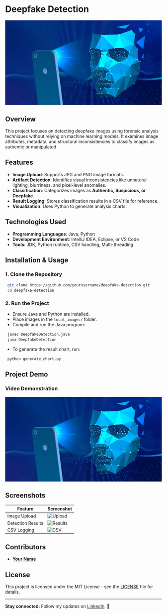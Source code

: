 # **Deepfake Detection**

![Deepfake Detection](Deepfake.jpg)

## **Overview**
This project focuses on detecting deepfake images using forensic analysis techniques without relying on machine learning models. It examines image attributes, metadata, and structural inconsistencies to classify images as authentic or manipulated.

## **Features**
- **Image Upload**: Supports JPG and PNG image formats.
- **Artifact Detection**: Identifies visual inconsistencies like unnatural lighting, blurriness, and pixel-level anomalies.
- **Classification**: Categorizes images as **Authentic, Suspicious, or Deepfake**.
- **Result Logging**: Stores classification results in a CSV file for reference.
- **Visualization**: Uses Python to generate analysis charts.

## **Technologies Used**
- **Programming Languages**: Java, Python
- **Development Environment**: IntelliJ IDEA, Eclipse, or VS Code
- **Tools**: JDK, Python runtime, CSV handling, Multi-threading

## **Installation & Usage**
### **1. Clone the Repository**
```bash
 git clone https://github.com/yourusername/deepfake-detection.git
 cd deepfake-detection
```

### **2. Run the Project**
- Ensure Java and Python are installed.
- Place images in the `local_images/` folder.
- Compile and run the Java program:
```bash
 javac DeepfakeDetection.java
 java DeepfakeDetection
```
- To generate the result chart, run:
```bash
 python generate_chart.py
```

## **Project Demo**
### **Video Demonstration**
[![Watch the video](Deepfake.jpg)](https://youtu.be/Cyd41Zw7aYs)

## **Screenshots**
| Feature | Screenshot |
|---------|------------|
| Image Upload | ![Upload](images/upload.png) |
| Detection Results | ![Results](images/results.png) |
| CSV Logging | ![CSV](images/csv_log.png) |

## **Contributors**
- **[Your Name](https://www.linkedin.com/in/yourprofile)**

## **License**
This project is licensed under the MIT License - see the [LICENSE](LICENSE) file for details.

---
**Stay connected:** Follow my updates on [LinkedIn](https://www.linkedin.com/in/yourprofile). 🚀

